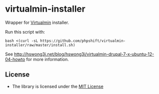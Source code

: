 virtualmin-installer
====================

Wrapper for [Virtualmin](http://www.virtualmin.com/) installer.

Run this script with:

    bash <(curl -sL https://github.com/phpshift/virtualmin-installer/raw/master/install.sh)

See http://hswong3i.net/blog/hswong3i/virtualmin-drupal-7-x-ubuntu-12-04-howto for more information.

License
-------

-   The library is licensed under the [MIT
    License](http://opensource.org/licenses/MIT)
